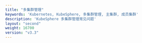```yaml
---
title: "多集群管理"
keywords: 'Kubernetes, KubeSphere, 多集群管理, 主集群, 成员集群'
description: 'KubeSphere 多集群管理常见问题'
layout: "second"
weight: 16700
version: "v3.3"
---
```

